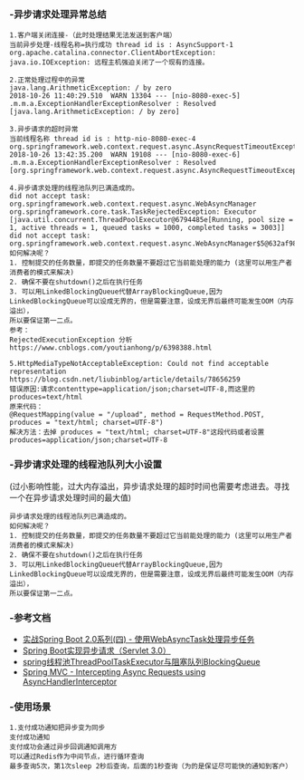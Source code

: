 

### -异步请求处理异常总结
```
1.客户端关闭连接-（此时处理结果无法发送到客户端）
当前异步处理-线程名称=执行成功 thread id is : AsyncSupport-1
org.apache.catalina.connector.ClientAbortException: java.io.IOException: 远程主机强迫关闭了一个现有的连接。

2.正常处理过程中的异常
java.lang.ArithmeticException: / by zero
2018-10-26 11:40:29.510  WARN 13304 --- [nio-8080-exec-5] .m.m.a.ExceptionHandlerExceptionResolver : Resolved [java.lang.ArithmeticException: / by zero]

3.异步请求的超时异常
当前线程名称 thread id is : http-nio-8080-exec-4
org.springframework.web.context.request.async.AsyncRequestTimeoutException
2018-10-26 13:42:35.200  WARN 19108 --- [nio-8080-exec-6] .m.m.a.ExceptionHandlerExceptionResolver : Resolved [org.springframework.web.context.request.async.AsyncRequestTimeoutException]

4.异步请求处理的线程池队列已满造成的。
did not accept task: org.springframework.web.context.request.async.WebAsyncManager
org.springframework.core.task.TaskRejectedException: Executor [java.util.concurrent.ThreadPoolExecutor@6794485e[Running, pool size = 1, active threads = 1, queued tasks = 1000, completed tasks = 3003]] did not accept task: org.springframework.web.context.request.async.WebAsyncManager$5@632af98c
如何解决呢？
1. 控制提交的任务数量，即提交的任务数量不要超过它当前能处理的能力 (这里可以用生产者消费者的模式来解决)
2. 确保不要在shutdown()之后在执行任务
3. 可以用LinkedBlockingQueue代替ArrayBlockingQueue,因为LinkedBlockingQueue可以设成无界的，但是需要注意，设成无界后最终可能发生OOM（内存溢出），
所以要保证第一二点。
参考：
RejectedExecutionException 分析
https://www.cnblogs.com/youtianhong/p/6398388.html

5.HttpMediaTypeNotAcceptableException: Could not find acceptable representation
https://blog.csdn.net/liubinblog/article/details/78656259
错误原因:请求contenttype=application/json;charset=UTF-8,而这里的produces=text/html
原来代码：
@RequestMapping(value = "/upload", method = RequestMethod.POST, produces = "text/html; charset=UTF-8")
解决方法：去掉 produces = "text/html; charset=UTF-8"这段代码或者设置produces=application/json;charset=UTF-8

```
### -异步请求处理的线程池队列大小设置

(过小影响性能，过大内存溢出，异步请求处理的超时时间也需要考虑进去。寻找一个在异步请求处理时间的最大值)

```
异步请求处理的线程池队列已满造成的。
如何解决呢？
1. 控制提交的任务数量，即提交的任务数量不要超过它当前能处理的能力 (这里可以用生产者消费者的模式来解决)
2. 确保不要在shutdown()之后在执行任务
3. 可以用LinkedBlockingQueue代替ArrayBlockingQueue,因为LinkedBlockingQueue可以设成无界的，但是需要注意，设成无界后最终可能发生OOM（内存溢出），
所以要保证第一二点。
```
### -参考文档
 - [实战Spring Boot 2.0系列(四) - 使用WebAsyncTask处理异步任务](https://blog.csdn.net/baidu_22254181/article/details/80789090)
 - [Spring Boot实现异步请求（Servlet 3.0）](https://www.jb51.net/article/112246.htm)
 - [spring线程池ThreadPoolTaskExecutor与阻塞队列BlockingQueue](https://www.cnblogs.com/lic309/p/4186880.html)
 - [Spring MVC - Intercepting Async Requests using AsyncHandlerInterceptor](https://www.logicbig.com/tutorials/spring-framework/spring-web-mvc/async-intercept.html)
 
 ### -使用场景

 ```
1.支付成功通知把异步变为同步
支付成功通知
支付成功会通过异步回调通知调用方
可以通过Redis作为中间节点，进行循环查询
最多查询5次，第1次sleep 2秒后查询，后面的1秒查询（为的是保证尽可能快的通知到客户）
```